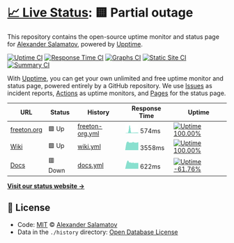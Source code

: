 # [📈 Live Status](https://ch1seL.github.io/freeton-upptime): <!--live status--> **🟨 Partial outage**

This repository contains the open-source uptime monitor and status page for [Alexander Salamatov](https://ch1seL.github.io/freeton-upptime), powered by [Upptime](https://github.com/upptime/upptime).

[![Uptime CI](https://github.com/koj-co/upptime/workflows/Uptime%20CI/badge.svg)](https://github.com/koj-co/upptime/actions?query=workflow%3A%22Uptime+CI%22)
[![Response Time CI](https://github.com/koj-co/upptime/workflows/Response%20Time%20CI/badge.svg)](https://github.com/koj-co/upptime/actions?query=workflow%3A%22Response+Time+CI%22)
[![Graphs CI](https://github.com/koj-co/upptime/workflows/Graphs%20CI/badge.svg)](https://github.com/koj-co/upptime/actions?query=workflow%3A%22Graphs+CI%22)
[![Static Site CI](https://github.com/koj-co/upptime/workflows/Static%20Site%20CI/badge.svg)](https://github.com/koj-co/upptime/actions?query=workflow%3A%22Static+Site+CI%22)
[![Summary CI](https://github.com/koj-co/upptime/workflows/Summary%20CI/badge.svg)](https://github.com/koj-co/upptime/actions?query=workflow%3A%22Summary+CI%22)

With [Upptime](https://upptime.js.org), you can get your own unlimited and free uptime monitor and status page, powered entirely by a GitHub repository. We use [Issues](https://github.com/ch1seL/freeton-upptime/issues) as incident reports, [Actions](https://github.com/ch1seL/freeton-upptime/actions) as uptime monitors, and [Pages](https://ch1seL.github.io/freeton-upptime) for the status page.

<!--start: status pages-->
<!-- This summary is generated by Upptime (https://github.com/upptime/upptime) -->
<!-- Do not edit this manually, your changes will be overwritten -->

| URL                                 | Status  | History                                                                                             | Response Time                                                                    | Uptime                                                                                                                                                                                                                               |
| ----------------------------------- | ------- | --------------------------------------------------------------------------------------------------- | -------------------------------------------------------------------------------- | ------------------------------------------------------------------------------------------------------------------------------------------------------------------------------------------------------------------------------------ |
| [freeton.org](https://freeton.org/) | 🟩 Up   | [freeton-org.yml](https://github.com/ch1seL/freeton-upptime/commits/master/history/freeton-org.yml) | <img alt="Response time graph" src="./graphs/freeton-org.png" height="20"> 574ms | [![Uptime 100.00%](https://img.shields.io/endpoint?url=https%3A%2F%2Fraw.githubusercontent.com%2Fch1seL%2Ffreeton-upptime%2Fmaster%2Fapi%2Ffreeton-org%2Fuptime.json)](https://ch1seL.github.io/freeton-upptime/history/freeton-org) |
| [Wiki](https://freeton.wiki)        | 🟩 Up   | [wiki.yml](https://github.com/ch1seL/freeton-upptime/commits/master/history/wiki.yml)               | <img alt="Response time graph" src="./graphs/wiki.png" height="20"> 3558ms       | [![Uptime 100.00%](https://img.shields.io/endpoint?url=https%3A%2F%2Fraw.githubusercontent.com%2Fch1seL%2Ffreeton-upptime%2Fmaster%2Fapi%2Fwiki%2Fuptime.json)](https://ch1seL.github.io/freeton-upptime/history/wiki)               |
| [Docs](http://docs.ton.dev)         | 🟥 Down | [docs.yml](https://github.com/ch1seL/freeton-upptime/commits/master/history/docs.yml)               | <img alt="Response time graph" src="./graphs/docs.png" height="20"> 622ms        | [![Uptime -61.76%](https://img.shields.io/endpoint?url=https%3A%2F%2Fraw.githubusercontent.com%2Fch1seL%2Ffreeton-upptime%2Fmaster%2Fapi%2Fdocs%2Fuptime.json)](https://ch1seL.github.io/freeton-upptime/history/docs)               |

<!--end: status pages-->

[**Visit our status website →**](https://ch1seL.github.io/freeton-upptime)

## 📄 License

- Code: [MIT](./LICENSE) © [Alexander Salamatov](https://ch1seL.github.io/freeton-upptime)
- Data in the `./history` directory: [Open Database License](https://opendatacommons.org/licenses/odbl/1-0/)
